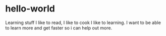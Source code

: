 # hello-world
Learning stuff
I like to read, I like to cook I like to learning. I want to be able to learn more and get faster so i can help out more.
